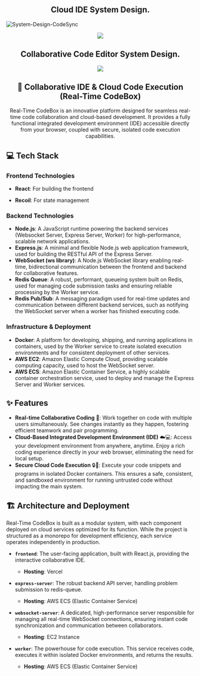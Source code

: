 <p align="center">
  <h2 align="center">Cloud IDE System Design.</h2>
</p>

![System-Design-CodeSync](https://github.com/user-attachments/assets/879369f2-e862-48b2-a5e1-a5e1a81d3074)

<p align="center">
  <img src="[https://github.com/user-attachments/assets/5ad3b0cc-bb0a-48a4-9757-4d9ecab377bd](https://github.com/user-attachments/assets/879369f2-e862-48b2-a5e1-a5e1a81d3074)"></img>
</p>

<p align="center">
  <h2 align="center">Collaborative Code Editor System Design.</h2>
</p>

<p align="center">
  <img src="https://github.com/user-attachments/assets/c7b227df-743b-4823-8495-a968cb3e039d"></img>
</p>

<p align="center">
  <h2 align="center">🚀 Collaborative IDE & Cloud Code Execution (Real-Time CodeBox)</h2>
</p>
<p align="center">
  Real-Time CodeBox is an innovative platform designed for seamless real-time code collaboration and cloud-based development. It provides a fully functional integrated development environment (IDE) accessible directly from your browser, coupled with secure, isolated code execution capabilities.
  
</p>

## 💻 Tech Stack
### Frontend Technologies
- **React**: For building the frontend

- **Recoil**: For state management

### Backend Technologies
-   **Node.js**: A JavaScript runtime powering the backend services (Websocket Server, Express Server, Worker) for high-performance, scalable network applications.
-   **Express.js**: A minimal and flexible Node.js web application framework, used for building the RESTful API of the Express Server.
-   **WebSocket (ws library)**: A Node.js WebSocket library enabling real-time, bidirectional communication between the frontend and backend for collaborative features.
-   **Redis Queue**: A robust, performant, queueing system built on Redis, used for managing code submission tasks and ensuring reliable processing by the Worker service.
-   **Redis Pub/Sub**: A messaging paradigm used for real-time updates and communication between different backend services, such as notifying the WebSocket server when a worker has finished executing code.

### Infrastructure & Deployment

-   **Docker**: A platform for developing, shipping, and running applications in containers, used by the Worker service to create isolated execution environments and for consistent deployment of other services.
-   **AWS EC2**: Amazon Elastic Compute Cloud, providing scalable computing capacity, used to host the WebSocket server.
-   **AWS ECS**: Amazon Elastic Container Service, a highly scalable container orchestration service, used to deploy and manage the Express Server and Worker services.
  
## ✨ Features

-   **Real-time Collaborative Coding** 🤝: Work together on code with multiple users simultaneously. See changes instantly as they happen, fostering efficient teamwork and pair programming.
-   **Cloud-Based Integrated Development Environment (IDE)** ☁️💻: Access your development environment from anywhere, anytime. Enjoy a rich coding experience directly in your web browser, eliminating the need for local setup.
-   **Secure Cloud Code Execution** 🔒🐳: Execute your code snippets and programs in isolated Docker containers. This ensures a safe, consistent, and sandboxed environment for running untrusted code without impacting the main system.

## 🏗️ Architecture and Deployment

Real-Time CodeBox is built as a modular system, with each component deployed on cloud services optimized for its function. While the project is structured as a monorepo for development efficiency, each service operates independently in production.

-   **`frontend`**: The user-facing application, built with React.js, providing the interactive collaborative IDE.
    -   **Hosting**: Vercel

-   **`express-server`**: The robust backend API server, handling problem submission to redis-queue.
    -   **Hosting**: AWS ECS (Elastic Container Service)

-   **`websocket-server`**: A dedicated, high-performance server responsible for managing all real-time WebSocket connections, ensuring instant code synchronization and communication between collaborators.
    -   **Hosting**: EC2 Instance

-   **`worker`**: The powerhouse for code execution. This service receives code, executes it within isolated Docker environments, and returns the results.
    -   **Hosting**: AWS ECS (Elastic Container Service)


